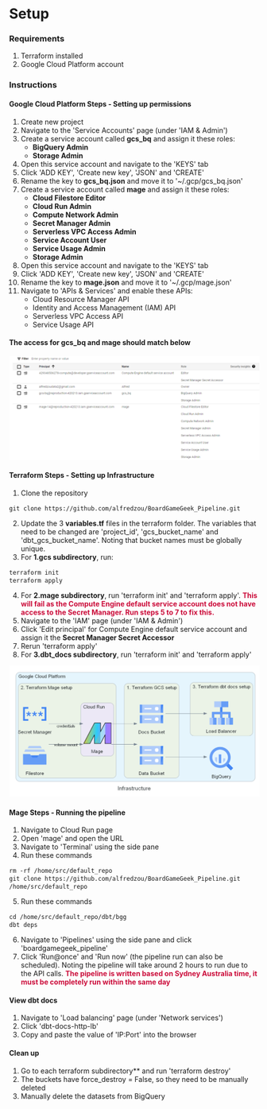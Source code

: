 <style>
r { color: #CB0C3A }
</style>

# Setup

### Requirements
1. Terraform installed
2. Google Cloud Platform account

### Instructions
#### Google Cloud Platform Steps - Setting up permissions
1. Create new project
2. Navigate to the 'Service Accounts' page (under 'IAM & Admin')
3. Create a service account called **gcs_bq** and assign it these roles:
    - **BigQuery Admin**
    - **Storage Admin**
4. Open this service account and navigate to the 'KEYS' tab
5. Click 'ADD KEY', 'Create new key', 'JSON' and 'CREATE'
6. Rename the key to **gcs_bq.json** and move it to '~/.gcp/gcs_bq.json'
7. Create a service account called **mage** and assign it these roles: 
    - **Cloud Filestore Editor**
    - **Cloud Run Admin**
    - **Compute Network Admin**
    - **Secret Manager Admin**
    - **Serverless VPC Access Admin**
    - **Service Account User**
    - **Service Usage Admin**
    - **Storage Admin**
8. Open this service account and navigate to the 'KEYS' tab
9. Click 'ADD KEY', 'Create new key', 'JSON' and 'CREATE'
10. Rename the key to **mage.json** and move it to '~/.gcp/mage.json'
11. Navigate to 'APIs & Services' and enable these APIs:
    - Cloud Resource Manager API
    - Identity and Access Management (IAM) API	
    - Serverless VPC Access API
    - Service Usage API

#### The access for **gcs_bq** and **mage** should match below
<img src="../documentation/screenshots/access.png" alt="access" width="800"/>

#### Terraform Steps - Setting up Infrastructure
1. Clone the repository
``` terminal
git clone https://github.com/alfredzou/BoardGameGeek_Pipeline.git
```
2. Update the 3 **variables.tf** files in the terraform folder. The variables that need to be changed are 'project_id', 'gcs_bucket_name' and 'dbt_gcs_bucket_name'. Noting that bucket names must be globally unique.
3. For **1.gcs subdirectory**, run:

``` terminal
terraform init
terraform apply
```
4. For **2.mage subdirectory**, run 'terraform init' and 'terraform apply'. <r>**This will fail as the Compute Engine default service account does not have access to the Secret Manager. Run steps 5 to 7 to fix this.**</r>
5. Navigate to the 'IAM' page (under 'IAM & Admin')
6. Click 'Edit principal' for Compute Engine default service account and assign it the **Secret Manager Secret Accessor**
7. Rerun 'terraform apply'
8. For **3.dbt_docs subdirectory**, run 'terraform init' and 'terraform apply'

<img src="../documentation/infrastructure.png" alt="infrastructure" width="700"/>

#### Mage Steps - Running the pipeline
1. Navigate to Cloud Run page
2. Open 'mage' and open the URL
3. Navigate to 'Terminal' using the side pane
4. Run these commands
``` terminal
rm -rf /home/src/default_repo
git clone https://github.com/alfredzou/BoardGameGeek_Pipeline.git /home/src/default_repo
```
5. Run these commands
``` terminal
cd /home/src/default_repo/dbt/bgg
dbt deps
```
6. Navigate to 'Pipelines' using the side pane and click 'boardgamegeek_pipeline'
7. Click 'Run@once' and 'Run now' (the pipeline run can also be scheduled). Noting the pipeline will take around 2 hours to run due to the API calls. <r>**The pipeline is written based on Sydney Australia time, it must be completely run within the same day**</r>

#### View dbt docs
1. Navigate to 'Load balancing' page (under 'Network services')
2. Click 'dbt-docs-http-lb'
3. Copy and paste the value of 'IP:Port' into the browser

#### Clean up
1. Go to each terraform subdirectory** and run 'terraform destroy'
2. The buckets have force_destroy = False, so they need to be manually deleted
3. Manually delete the datasets from BigQuery